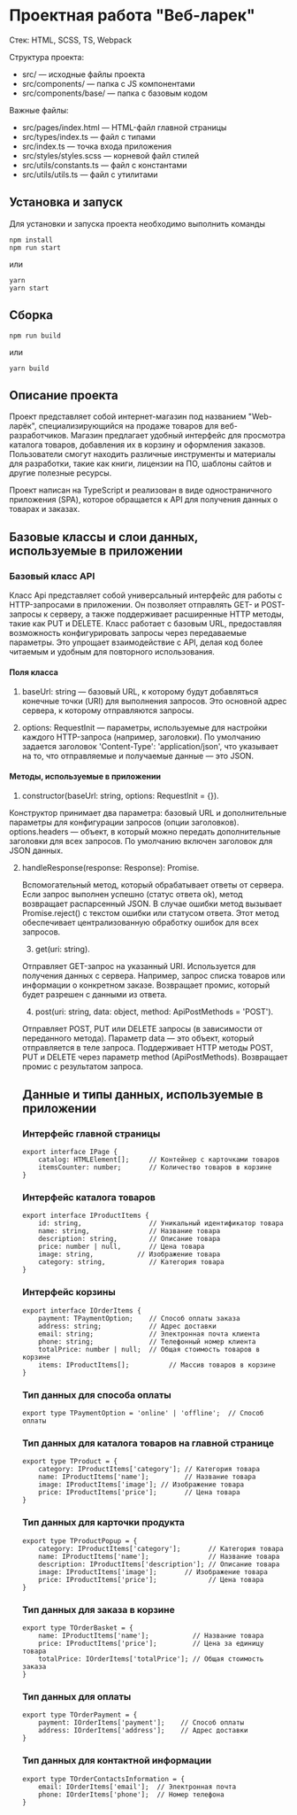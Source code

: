 # Проектная работа "Веб-ларек"

Стек: HTML, SCSS, TS, Webpack

Структура проекта:
- src/ — исходные файлы проекта
- src/components/ — папка с JS компонентами
- src/components/base/ — папка с базовым кодом

Важные файлы:
- src/pages/index.html — HTML-файл главной страницы
- src/types/index.ts — файл с типами
- src/index.ts — точка входа приложения
- src/styles/styles.scss — корневой файл стилей
- src/utils/constants.ts — файл с константами
- src/utils/utils.ts — файл с утилитами

## Установка и запуск
Для установки и запуска проекта необходимо выполнить команды

```
npm install
npm run start
```

или

```
yarn
yarn start
```
## Сборка

```
npm run build
```

или

```
yarn build
```

## Описание проекта

Проект представляет собой интернет-магазин под названием "Web-ларёк", специализирующийся на продаже товаров для веб-разработчиков. Магазин предлагает удобный интерфейс для просмотра каталога товаров, добавления их в корзину и оформления заказов. Пользователи смогут находить различные инструменты и материалы для разработки, такие как книги, лицензии на ПО, шаблоны сайтов и другие полезные ресурсы.


Проект написан на TypeScript и реализован в виде одностраничного приложения (SPA), которое обращается к API для получения данных о товарах и заказах.

## Базовые классы и слои данных, используемые в приложении

### Базовый класс API

Класс Api представляет собой универсальный интерфейс для работы с HTTP-запросами в приложении. Он позволяет отправлять GET- и POST-запросы к серверу, а также поддерживает расширенные HTTP методы, такие как PUT и DELETE. Класс работает с базовым URL, предоставляя возможность конфигурировать запросы через передаваемые параметры. Это упрощает взаимодействие с API, делая код более читаемым и удобным для повторного использования.

#### Поля класса

1) baseUrl: string — базовый URL, к которому будут добавляться конечные точки (URI) для выполнения запросов. Это основной адрес сервера, к которому отправляются запросы.

2) options: RequestInit — параметры, используемые для настройки каждого HTTP-запроса (например, заголовки). По умолчанию задается заголовок 'Content-Type': 'application/json', что указывает на то, что отправляемые и получаемые данные — это JSON.
   
#### Методы, используемые в приложении

1) constructor(baseUrl: string, options: RequestInit = {}).

Конструктор принимает два параметра: базовый URL и дополнительные параметры для конфигурации запросов (опции заголовков).
options.headers — объект, в который можно передать дополнительные заголовки для всех запросов. По умолчанию включен заголовок для JSON данных.

2) handleResponse(response: Response): Promise<object>.

Вспомогательный метод, который обрабатывает ответы от сервера. Если запрос выполнен успешно (статус ответа ok), метод возвращает распарсенный JSON. В случае ошибки метод вызывает Promise.reject() с текстом ошибки или статусом ответа. Этот метод обеспечивает централизованную обработку ошибок для всех запросов.

3) get(uri: string).

Отправляет GET-запрос на указанный URI. Используется для получения данных с сервера. Например, запрос списка товаров или информации о конкретном заказе. Возвращает промис, который будет разрешен с данными из ответа.

4) post(uri: string, data: object, method: ApiPostMethods = 'POST').

Отправляет POST, PUT или DELETE запросы (в зависимости от переданного метода). Параметр data — это объект, который отправляется в теле запроса. Поддерживает HTTP методы POST, PUT и DELETE через параметр method (ApiPostMethods). Возвращает промис с результатом запроса.

## Данные и типы данных, используемые в приложении

### Интерфейс главной страницы

```
export interface IPage {
    catalog: HTMLElement[];     // Контейнер с карточками товаров
    itemsCounter: number;       // Количество товаров в корзине
}
```

### Интерфейс каталога товаров

```
export interface IProductItems {
    id: string,                 // Уникальный идентификатор товара
    name: string,               // Название товара
    description: string,        // Описание товара
    price: number | null,       // Цена товара
    image: string,           // Изображение товара
    category: string,           // Категория товара
}
```

### Интерфейс корзины

```
export interface IOrderItems {
    payment: TPaymentOption;    // Способ оплаты заказа
    address: string;            // Адрес доставки
    email: string;              // Электронная почта клиента
    phone: string;              // Телефонный номер клиента
    totalPrice: number | null;  // Общая стоимость товаров в корзине
    items: IProductItems[];          // Массив товаров в корзине
}
```

### Тип данных для способа оплаты

```
export type TPaymentOption = 'online' | 'offline';  // Способ оплаты
```

### Тип данных для каталога товаров на главной странице

```
export type TProduct = {
    category: IProductItems['category']; // Категория товара
    name: IProductItems['name'];         // Название товара
    image: IProductItems['image']; // Изображение товара
    price: IProductItems['price'];       // Цена товара
}
```

### Тип данных для карточки продукта

```
export type TProductPopup = {
    category: IProductItems['category'];       // Категория товара
    name: IProductItems['name'];               // Название товара
    description: IProductItems['description']; // Описание товара
    image: IProductItems['image'];       // Изображение товара
    price: IProductItems['price'];             // Цена товара
}
```

### Тип данных для заказа в корзине

```
export type TOrderBasket = {
    name: IProductItems['name'];           // Название товара
    price: IProductItems['price'];         // Цена за единицу товара
    totalPrice: IOrderItems['totalPrice']; // Общая стоимость заказа
}
```

### Тип данных для оплаты

```
export type TOrderPayment = {
    payment: IOrderItems['payment'];    // Способ оплаты
    address: IOrderItems['address'];    // Адрес доставки
}
```

### Тип данных для контактной информации 

```
export type TOrderContactsInformation = {
    email: IOrderItems['email'];  // Электронная почта
    phone: IOrderItems['phone'];  // Номер телефона
}
```

